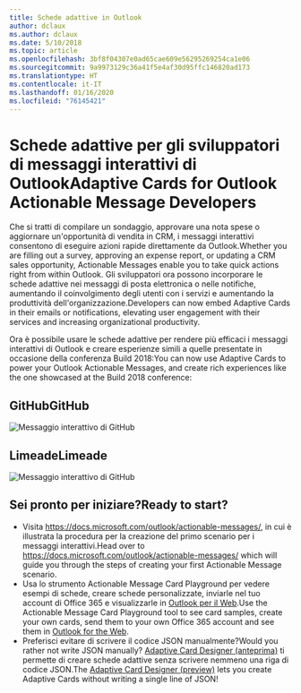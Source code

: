 ```yaml
---
title: Schede adattive in Outlook
author: dclaux
ms.author: dclaux
ms.date: 5/10/2018
ms.topic: article
ms.openlocfilehash: 3bf8f04307e0ad65cae609e56295269254ca1e06
ms.sourcegitcommit: 9a9973129c36a41f5e4af30d95ffc146820ad173
ms.translationtype: HT
ms.contentlocale: it-IT
ms.lasthandoff: 01/16/2020
ms.locfileid: "76145421"
---
```

# <a name="adaptive-cards-for-outlook-actionable-message-developers"></a><span data-ttu-id="04caa-102">Schede adattive per gli sviluppatori di messaggi interattivi di Outlook</span><span class="sxs-lookup"><span data-stu-id="04caa-102">Adaptive Cards for Outlook Actionable Message Developers</span></span>

<span data-ttu-id="04caa-103">Che si tratti di compilare un sondaggio, approvare una nota spese o aggiornare un'opportunità di vendita in CRM, i messaggi interattivi consentono di eseguire azioni rapide direttamente da Outlook.</span><span class="sxs-lookup"><span data-stu-id="04caa-103">Whether you are filling out a survey, approving an expense report, or updating a CRM sales opportunity, Actionable Messages enable you to take quick actions right from within Outlook.</span></span> <span data-ttu-id="04caa-104">Gli sviluppatori ora possono incorporare le schede adattive nei messaggi di posta elettronica o nelle notifiche, aumentando il coinvolgimento degli utenti con i servizi e aumentando la produttività dell'organizzazione.</span><span class="sxs-lookup"><span data-stu-id="04caa-104">Developers can now embed Adaptive Cards in their emails or notifications, elevating user engagement with their services and increasing organizational productivity.</span></span>

<span data-ttu-id="04caa-105">Ora è possibile usare le schede adattive per rendere più efficaci i messaggi interattivi di Outlook e creare esperienze simili a quelle presentate in occasione della conferenza Build 2018:</span><span class="sxs-lookup"><span data-stu-id="04caa-105">You can now use Adaptive Cards to power your Outlook Actionable Messages, and create rich experiences like the one showcased at the Build 2018 conference:</span></span>

## <a name="github"></a><span data-ttu-id="04caa-106">GitHub</span><span class="sxs-lookup"><span data-stu-id="04caa-106">GitHub</span></span>
![Messaggio interattivo di GitHub](media/outlook/GitHub.png)

## <a name="limeade"></a><span data-ttu-id="04caa-108">Limeade</span><span class="sxs-lookup"><span data-stu-id="04caa-108">Limeade</span></span>
![Messaggio interattivo di GitHub](media/outlook/Limeade.jpg)


## <a name="ready-to-start"></a><span data-ttu-id="04caa-110">Sei pronto per iniziare?</span><span class="sxs-lookup"><span data-stu-id="04caa-110">Ready to start?</span></span>

- <span data-ttu-id="04caa-111">Visita https://docs.microsoft.com/outlook/actionable-messages/, in cui è illustrata la procedura per la creazione del primo scenario per i messaggi interattivi.</span><span class="sxs-lookup"><span data-stu-id="04caa-111">Head over to https://docs.microsoft.com/outlook/actionable-messages/ which will guide you through the steps of creating your first Actionable Message scenario.</span></span>
- <span data-ttu-id="04caa-112">Usa lo strumento Actionable Message Card Playground per vedere esempi di schede, creare schede personalizzate, inviarle nel tuo account di Office 365 e visualizzarle in [Outlook per il Web](https://outlook.office.com).</span><span class="sxs-lookup"><span data-stu-id="04caa-112">Use the Actionable Message Card Playground tool to see card samples, create your own cards, send them to your own Office 365 account and see them in [Outlook for the Web](https://outlook.office.com).</span></span>
- <span data-ttu-id="04caa-113">Preferisci evitare di scrivere il codice JSON manualmente?</span><span class="sxs-lookup"><span data-stu-id="04caa-113">Would you rather not write JSON manually?</span></span> <span data-ttu-id="04caa-114">[Adaptive Card Designer (anteprima)](https://acdesignerbeta.azurewebsites.net) ti permette di creare schede adattive senza scrivere nemmeno una riga di codice JSON.</span><span class="sxs-lookup"><span data-stu-id="04caa-114">The [Adaptive Card Designer (preview)](https://acdesignerbeta.azurewebsites.net) lets you create Adaptive Cards without writing a single line of JSON!</span></span>